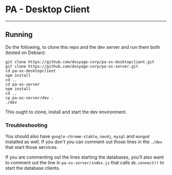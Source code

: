 # PA - Desktop Client

***

## Running

Do the following, to clone this repo and the dev server and run them both (tested on Debian):

```
git clone https://github.com/dosyago-corp/pa-os-desktopclient.git
git clone https://github.com/dosyago-corp/pa-os-server.git
cd pa-os-desktopclient
npm install 
cd ..
cd pa-os-server
npm install
cd ..
cp pa-os-server/dev .
./dev
```

This ought to clone, install and start the dev environment.

### Troubleshooting 

You should also have `google-chrome-stable`, `neo4j`, `mysql`  and `mongod` installed as well. If you don't you can comment out those lines in the `./dev` that start those services. 

If you are commenting out the lines starting the databases, you'll also want to comment out the line in `pa-os-server/index.js` that calls `db.connect()` to start the database clients. 



